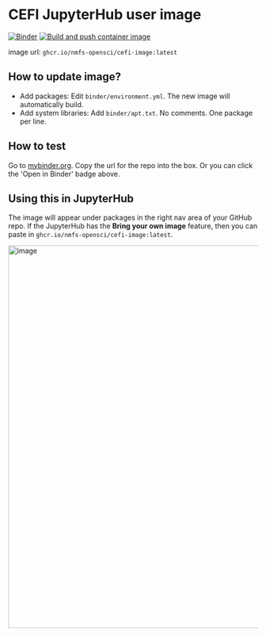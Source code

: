 # CEFI JupyterHub user image
[![Binder](https://mybinder.org/badge_logo.svg)](https://mybinder.org/v2/gh/nmfs-opensci/cefi-image/HEAD)
[![Build and push container image](https://github.com/nmfs-opensci/cefi-image/actions/workflows/repo2docker.yaml/badge.svg)](https://github.com/nmfs-opensci/cefi-image/actions/workflows/repo2docker.yaml)

image url: `ghcr.io/nmfs-opensci/cefi-image:latest`

## How to update image? 

* Add packages: Edit `binder/environment.yml`. The new image will automatically build.
* Add system libraries: Add `binder/apt.txt`. No comments. One package per line.

## How to test

Go to [mybinder.org](https://mybinder.org/). Copy the url for the repo into the box. Or you can click the 'Open in Binder' badge above.

## Using this in JupyterHub

The image will appear under packages in the right nav area of your GitHub repo. If the JupyterHub has the **Bring your own image** feature, then you can paste in `ghcr.io/nmfs-opensci/cefi-image:latest`.

<img width="772" alt="image" src="https://github.com/user-attachments/assets/13f1d200-b8a6-44e1-a9db-537260b21ec4">

